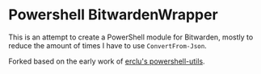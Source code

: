 # Powershell BitwardenWrapper

<!--  TODO add tests to pretty much everything
      TODO add documentation to pretty much everything
      TODO run scoop update & status once a day

![](https://github.com/erclu/powershell-utils/workflows/PowerShell%20Core%20CI/badge.svg)
![](https://github.com/erclu/powershell-utils/workflows/Check%20for%20BOMs%20and%20CRLF%20endings/badge.svg)

-->

This is an attempt to create a PowerShell module for Bitwarden, mostly to reduce the amount of times I have to use `ConvertFrom-Json`. 

Forked based on the early work of [erclu's powershell-utils](https://github.com/erclu/powershell-utils). 
